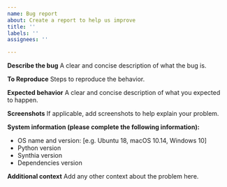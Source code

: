```yaml
---
name: Bug report
about: Create a report to help us improve
title: ''
labels: ''
assignees: ''

---
```


**Describe the bug**
A clear and concise description of what the bug is.

**To Reproduce**
Steps to reproduce the behavior.

**Expected behavior**
A clear and concise description of what you expected to happen.

**Screenshots**
If applicable, add screenshots to help explain your problem.

**System information (please complete the following information):**
 - OS name and version: [e.g. Ubuntu 18, macOS 10.14, Windows 10]
 - Python version
 - Synthia version
 - Dependencies version

**Additional context**
Add any other context about the problem here.
